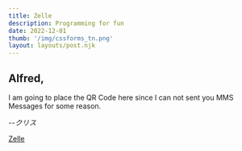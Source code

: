 ```yaml
---
title: Zelle
description: Programming for fun
date: 2022-12-01
thumb: '/img/cssforms_tn.png'
layout: layouts/post.njk
---
```


## Alfred,

 I am going to place the QR Code here since I can not sent you MMS Messages for some reason.

--<cite>クリス</cite>

[Zelle](https://i.postimg.cc/LXfHNYmm/IMG-406808-ABE2-D1-1.jpg)




